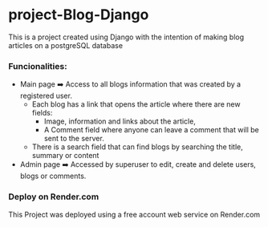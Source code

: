# project-Blog-Django
This is a project created using Django with the intention of making blog articles on a postgreSQL database

### Funcionalities:
  - Main page ➡️ Access to all blogs information that was created by a registered user.
    - Each blog has a link that opens the article where there are new fields:
      - Image, information and links about the article,
      - A Comment field where anyone can leave a comment that will be sent to the server.
    - There is a search field that can find blogs by searching the title, summary or content
  - Admin page ➡️ Accessed by superuser to edit, create and delete users, blogs or comments.

### Deploy on Render.com
This Project was deployed using a free account web service on Render.com
